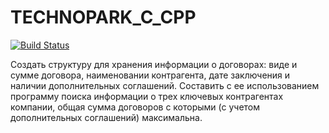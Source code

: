 # TECHNOPARK_C_CPP
[![Build Status](https://travis-ci.org/huvalk/TECHNOPARK_C_CPP.svg?branch=iz1)](https://travis-ci.org/huvalk/TECHNOPARK_C_CPP)

Создать структуру для хранения информации о договорах: виде и сумме договора, наименовании контрагента, дате заключения и наличии дополнительных соглашений. Составить с ее использованием программу поиска информации о трех ключевых контрагентах компании, общая сумма договоров с которыми (с учетом дополнительных соглашений) максимальна.
